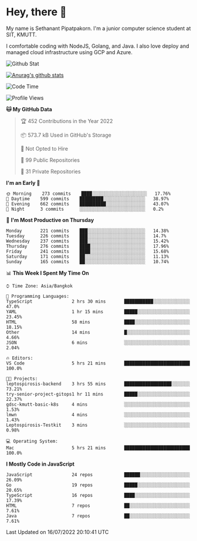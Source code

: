 # Hey, there 🙌
My name is Sethanant Pipatpakorn. I'm a junior computer science student at SIT, KMUTT.

I comfortable coding with NodeJS, Golang, and Java. I also love deploy and managed cloud infrastructure using GCP and Azure.

![Github Stat](https://github-profile-summary-cards.vercel.app/api/cards/profile-details?username=thetkpark&theme=dracula)

[![Anurag's github stats](https://github-readme-stats.vercel.app/api?username=thetkpark&count_private=true&show_icons=true&theme=tokyonight)](https://github.com/anuraghazra/github-readme-stats)

<!--START_SECTION:waka-->
![Code Time](http://img.shields.io/badge/Code%20Time-0%20secs-blue)

![Profile Views](http://img.shields.io/badge/Profile%20Views-0-blue)

**🐱 My GitHub Data** 

> 🏆 452 Contributions in the Year 2022
 > 
> 📦 573.7 kB Used in GitHub's Storage 
 > 
> 🚫 Not Opted to Hire
 > 
> 📜 99 Public Repositories 
 > 
> 🔑 31 Private Repositories  
 > 
**I'm an Early 🐤** 

```text
🌞 Morning    273 commits    ████░░░░░░░░░░░░░░░░░░░░░   17.76% 
🌆 Daytime    599 commits    █████████░░░░░░░░░░░░░░░░   38.97% 
🌃 Evening    662 commits    ██████████░░░░░░░░░░░░░░░   43.07% 
🌙 Night      3 commits      ░░░░░░░░░░░░░░░░░░░░░░░░░   0.2%

```
📅 **I'm Most Productive on Thursday** 

```text
Monday       221 commits    ███░░░░░░░░░░░░░░░░░░░░░░   14.38% 
Tuesday      226 commits    ███░░░░░░░░░░░░░░░░░░░░░░   14.7% 
Wednesday    237 commits    ███░░░░░░░░░░░░░░░░░░░░░░   15.42% 
Thursday     276 commits    ████░░░░░░░░░░░░░░░░░░░░░   17.96% 
Friday       241 commits    ████░░░░░░░░░░░░░░░░░░░░░   15.68% 
Saturday     171 commits    ██░░░░░░░░░░░░░░░░░░░░░░░   11.13% 
Sunday       165 commits    ██░░░░░░░░░░░░░░░░░░░░░░░   10.74%

```


📊 **This Week I Spent My Time On** 

```text
⌚︎ Time Zone: Asia/Bangkok

💬 Programming Languages: 
TypeScript               2 hrs 30 mins       ███████████░░░░░░░░░░░░░░   47.0% 
YAML                     1 hr 15 mins        █████░░░░░░░░░░░░░░░░░░░░   23.45% 
HTML                     58 mins             ████░░░░░░░░░░░░░░░░░░░░░   18.15% 
Other                    14 mins             █░░░░░░░░░░░░░░░░░░░░░░░░   4.66% 
JSON                     6 mins              ░░░░░░░░░░░░░░░░░░░░░░░░░   2.04%

🔥 Editors: 
VS Code                  5 hrs 21 mins       █████████████████████████   100.0%

🐱‍💻 Projects: 
leptospirosis-backend    3 hrs 55 mins       ██████████████████░░░░░░░   73.21% 
try-senior-project-gitops1 hr 11 mins        █████░░░░░░░░░░░░░░░░░░░░   22.37% 
gdsc-kmutt-basic-k8s     4 mins              ░░░░░░░░░░░░░░░░░░░░░░░░░   1.53% 
lmwn                     4 mins              ░░░░░░░░░░░░░░░░░░░░░░░░░   1.43% 
Leptospirosis-Testkit    3 mins              ░░░░░░░░░░░░░░░░░░░░░░░░░   0.98%

💻 Operating System: 
Mac                      5 hrs 21 mins       █████████████████████████   100.0%

```

**I Mostly Code in JavaScript** 

```text
JavaScript               24 repos            ██████░░░░░░░░░░░░░░░░░░░   26.09% 
Go                       19 repos            █████░░░░░░░░░░░░░░░░░░░░   20.65% 
TypeScript               16 repos            ████░░░░░░░░░░░░░░░░░░░░░   17.39% 
HTML                     7 repos             ██░░░░░░░░░░░░░░░░░░░░░░░   7.61% 
Java                     7 repos             ██░░░░░░░░░░░░░░░░░░░░░░░   7.61%

```



 Last Updated on 16/07/2022 20:10:41 UTC
<!--END_SECTION:waka-->
